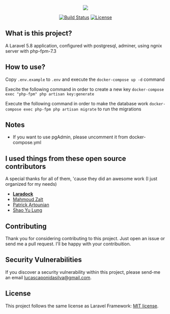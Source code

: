 <p align="center"><img src="https://laravel.com/assets/img/components/logo-laravel.svg"></p>

<p align="center">
<a href="https://travis-ci.org/laravel/framework"><img src="https://travis-ci.org/laravel/framework.svg" alt="Build Status"></a>
<a href="https://packagist.org/packages/laravel/framework"><img src="https://poser.pugx.org/laravel/framework/license.svg" alt="License"></a>
</p>

## What is this project?

A Laravel 5.8 application, configured with postgresql,
adminer, using ngnix server with php-fpm-7.3

## How to use?

Copy `.env.example` to `.env` and execute the `docker-compose up -d` command

Execite the following command in order to create a new key `docker-compose exec "php-fpm" php artisan key:generate`

Execute the following command in order to make the database work `docker-compose exec php-fpm php artisan migrate` to run the migrations

## Notes

-   If you want to use pgAdmin, please uncomment it from docker-compose.yml

## I used things from these open source contributors

A special thanks for all of them, 'cause they did an
awesome work (I just organized for my needs)

-   **[Laradock](https://laradock.io/)**
-   [Mahmoud Zalt](mailto:mahmoud@zalt.me)
-   [Patrick Artounian](mailto:partounian@gmail.com)
-   [Shao Yu Lung](mailto:bestlong168@gmail.com)

## Contributing

Thank you for considering contributing to this project.
Just open an issue or send me a pull request.
I'll be happy with your contribuition.

## Security Vulnerabilities

If you discover a security vulnerability within this project, please send-me an email [lucascaponidasilva@gmail.com](mailto:lucascaponidasilva@gmail.com).

## License

This project follows the same license as Laravel Framework: [MIT license](https://opensource.org/licenses/MIT).

